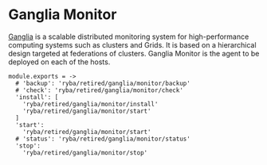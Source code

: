 
# Ganglia Monitor

[Ganglia](http://ganglia.sourceforge.net) is a scalable distributed monitoring
system for high-performance computing systems such as clusters and Grids. It is 
based on a hierarchical design targeted at federations of clusters. Ganglia 
Monitor is the agent to be deployed on each of the hosts.

    module.exports = ->
      # 'backup': 'ryba/retired/ganglia/monitor/backup'
      # 'check': 'ryba/retired/ganglia/monitor/check'
      'install': [
        'ryba/retired/ganglia/monitor/install'
        'ryba/retired/ganglia/monitor/start'
      ]
      'start':
        'ryba/retired/ganglia/monitor/start'
      # 'status': 'ryba/retired/ganglia/monitor/status'
      'stop':
        'ryba/retired/ganglia/monitor/stop'
